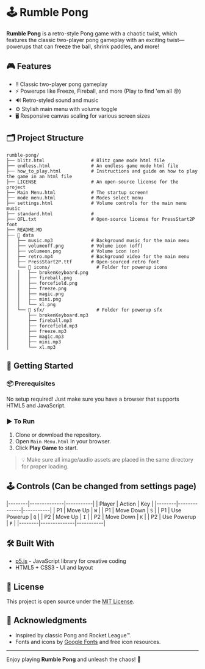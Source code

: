 # 🕹️ Rumble Pong

**Rumble Pong** is a retro-style Pong game with a chaotic twist, which features the classic two-player pong gameplay with an exciting twist—powerups that can freeze the ball, shrink paddles, and more!

## 🎮 Features

- ‼️ Classic two-player pong gameplay
- ⚡ Powerups like Freeze, Fireball, and more (Play to find 'em all 😜)
- 🔊 Retro-styled sound and music
- ⚙️ Stylish main menu with volume toggle
- 🖥 Responsive canvas scaling for various screen sizes

## 🗂 Project Structure

```
rumble-pong/
├── blitz.html                 # Blitz game mode html file
├── endless.html               # An endless game mode html file
├── how_to_play.html           # Instructions and guide on how to play the game in an html file
├── LICENSE                    # An open-source license for the project
├── Main Menu.html             # The startup screen!
├── mode menu.html             # Modes select menu
├── settings.html              # Volume controls for the main menu music 
├── standard.html              #
├── OFL.txt                    # Open-source license for PressStart2P font
├── README.MD
├── 📁 data
│   ├── music.mp3              # Background music for the main menu
│   ├── volumeoff.png          # Volume icon (off)
│   ├── volumeon.png           # Volume icon (on)
│   ├── retro.mp4              # Background video for the main menu
│   ├── PressStart2P.ttf       # Open-sourced retro font
│   └── 📁 icons/                 # Folder for powerup icons
│   │   ├── brokenKeyboard.png
│   │   ├── fireball.png
│   │   ├── forcefield.png
│   │   ├── freeze.png
│   │   ├── magic.png
│   │   ├── mini.png
│   │   └── xl.png
│   └── 📁 sfx/                   # Folder for powerup sfx
│       ├── brokenKeyboard.mp3
│       ├── fireball.mp3
│       ├── forcefield.mp3
│       ├── freeze.mp3
│       ├── magic.mp3
│       ├── mini.mp3
│       └── xl.mp3
```

## 🚀 Getting Started

### 📦 Prerequisites

No setup required! Just make sure you have a browser that supports HTML5 and JavaScript.

### ▶️ To Run

1. Clone or download the repository.
2. Open `Main Menu.html` in your browser.
3. Click **Play Game** to start.

> 💡 Make sure all image/audio assets are placed in the same directory for proper loading.

## 🕹 Controls (Can be changed from settings page)

|--------|--------------|-----------|
| Player | Action       | Key       |
|--------|--------------|-----------|
| P1     | Move Up      | `W`       |
| P1     | Move Down    | `S`       |
| P1     | Use Powerup  | `Q`       |
| P2     | Move Up      | `I`       |
| P2     | Move Down    | `K`       |
| P2     | Use Powerup  | `P`       |
|--------|--------------|-----------|

## 🛠 Built With

- [p5.js](https://p5js.org/) - JavaScript library for creative coding
- HTML5 + CSS3 - UI and layout

## 📄 License

This project is open source under the [MIT License](LICENSE).

## 🙌 Acknowledgments

- Inspired by classic Pong and Rocket League™️. 
- Fonts and icons by [Google Fonts](https://fonts.google.com/specimen/Press+Start+2P) and free icon resources.

---

Enjoy playing **Rumble Pong** and unleash the chaos! 🚀
